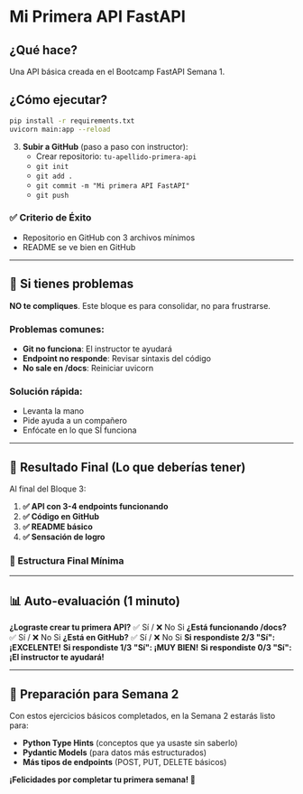 # Mi Primera API FastAPI

## ¿Qué hace?

Una API básica creada en el Bootcamp FastAPI Semana 1.

## ¿Cómo ejecutar?

```bash
pip install -r requirements.txt
uvicorn main:app --reload
```


3. **Subir a GitHub** (paso a paso con instructor):
   - Crear repositorio: `tu-apellido-primera-api`
   - `git init`
   - `git add .`
   - `git commit -m "Mi primera API FastAPI"`
   - `git push`

### ✅ Criterio de Éxito
- Repositorio en GitHub con 3 archivos mínimos
- README se ve bien en GitHub

---

## 🚨 Si tienes problemas

**NO te compliques**. Este bloque es para consolidar, no para frustrarse.

### Problemas comunes:
- **Git no funciona**: El instructor te ayudará
- **Endpoint no responde**: Revisar sintaxis del código
- **No sale en /docs**: Reiniciar uvicorn

### Solución rápida:
- Levanta la mano
- Pide ayuda a un compañero
- Enfócate en lo que SÍ funciona

---

## 🎯 Resultado Final (Lo que deberías tener)

Al final del Bloque 3:

1. **✅ API con 3-4 endpoints funcionando**
2. **✅ Código en GitHub**
3. **✅ README básico**
4. **✅ Sensación de logro**

### 📁 Estructura Final Mínima


---

## 📊 Auto-evaluación (1 minuto)

**¿Lograste crear tu primera API?** ✅ Sí / ❌ No
Si
**¿Está funcionando /docs?** ✅ Sí / ❌ No
Si
**¿Está en GitHub?** ✅ Sí / ❌ No
Si
**Si respondiste 2/3 "Sí": ¡EXCELENTE!**
**Si respondiste 1/3 "Sí": ¡MUY BIEN!**
**Si respondiste 0/3 "Sí": ¡El instructor te ayudará!**

---

## 🚀 Preparación para Semana 2

Con estos ejercicios básicos completados, en la Semana 2 estarás listo para:

- **Python Type Hints** (conceptos que ya usaste sin saberlo)
- **Pydantic Models** (para datos más estructurados)
- **Más tipos de endpoints** (POST, PUT, DELETE básicos)

**¡Felicidades por completar tu primera semana! 🎉**